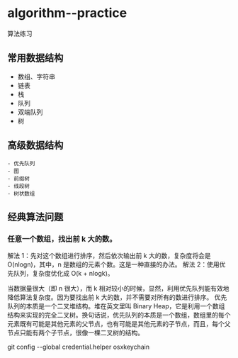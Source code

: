 # algorithm--practice
算法练习
## 常用数据结构
   - 数组、字符串
   - 链表
   - 栈
   - 队列
   - 双端队列
   - 树
## 高级数据结构
    - 优先队列
    - 图
    - 前缀树
    - 线段树
    - 树状数组
   
## 经典算法问题
### 任意一个数组，找出前 k 大的数。
解法 1：先对这个数组进行排序，然后依次输出前 k 大的数，复杂度将会是 O(nlogn)，其中，n 是数组的元素个数。这是一种直接的办法。
解法 2：使用优先队列，复杂度优化成 O(k + nlogk)。

当数据量很大（即 n 很大），而 k 相对较小的时候，显然，利用优先队列能有效地降低算法复杂度。因为要找出前 k 大的数，并不需要对所有的数进行排序。
优先队列的本质是一个二叉堆结构。堆在英文里叫 Binary Heap，它是利用一个数组结构来实现的完全二叉树。换句话说，优先队列的本质是一个数组，数组里的每个元素既有可能是其他元素的父节点，也有可能是其他元素的子节点，而且，每个父节点只能有两个子节点，很像一棵二叉树的结构。



git config --global credential.helper osxkeychain